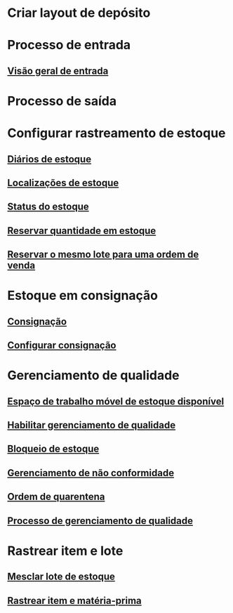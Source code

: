 # Criar layout de depósito
# Processo de entrada
## [Visão geral de entrada](arrival-overview.md)
# Processo de saída
# Configurar rastreamento de estoque
## [Diários de estoque](inventory-journals.md)
## [Localizações de estoque](inventory-locations.md)
## [Status do estoque](inventory-statuses.md)
## [Reservar quantidade em estoque](reserve-inventory-quantities.md)
## [Reservar o mesmo lote para uma ordem de venda](../sales-marketing/reserve-same-batch-sales-order.md)
# Estoque em consignação
## [Consignação](consignment.md)
## [Configurar consignação](set-up-consignment.md)
# Gerenciamento de qualidade
## [Espaço de trabalho móvel de estoque disponível](inventory-on-hand-mobile-workspace.md)
## [Habilitar gerenciamento de qualidade](enable-quality-management.md)
## [Bloqueio de estoque](inventory-blocking.md)
## [Gerenciamento de não conformidade](enable-nonconformance-management.md)
## [Ordem de quarentena](quarantine-orders.md)
## [Processo de gerenciamento de qualidade](quality-management-processes.md)
# Rastrear item e lote
## [Mesclar lote de estoque](merge-inventory-batches.md)
## [Rastrear item e matéria-prima](trace-items-raw-materials-inventory-production-sales.md)

